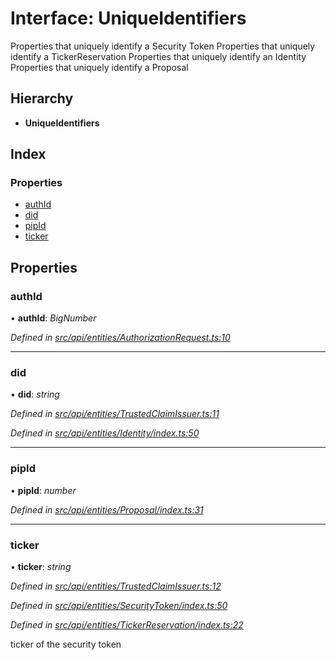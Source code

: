 # Interface: UniqueIdentifiers

Properties that uniquely identify a Security Token
Properties that uniquely identify a TickerReservation
Properties that uniquely identify an Identity
Properties that uniquely identify a Proposal

## Hierarchy

* **UniqueIdentifiers**

## Index

### Properties

* [authId](uniqueidentifiers.md#authid)
* [did](uniqueidentifiers.md#did)
* [pipId](uniqueidentifiers.md#pipid)
* [ticker](uniqueidentifiers.md#ticker)

## Properties

###  authId

• **authId**: *BigNumber*

*Defined in [src/api/entities/AuthorizationRequest.ts:10](https://github.com/PolymathNetwork/polymesh-sdk/blob/5ff5294/src/api/entities/AuthorizationRequest.ts#L10)*

___

###  did

• **did**: *string*

*Defined in [src/api/entities/TrustedClaimIssuer.ts:11](https://github.com/PolymathNetwork/polymesh-sdk/blob/5ff5294/src/api/entities/TrustedClaimIssuer.ts#L11)*

*Defined in [src/api/entities/Identity/index.ts:50](https://github.com/PolymathNetwork/polymesh-sdk/blob/5ff5294/src/api/entities/Identity/index.ts#L50)*

___

###  pipId

• **pipId**: *number*

*Defined in [src/api/entities/Proposal/index.ts:31](https://github.com/PolymathNetwork/polymesh-sdk/blob/5ff5294/src/api/entities/Proposal/index.ts#L31)*

___

###  ticker

• **ticker**: *string*

*Defined in [src/api/entities/TrustedClaimIssuer.ts:12](https://github.com/PolymathNetwork/polymesh-sdk/blob/5ff5294/src/api/entities/TrustedClaimIssuer.ts#L12)*

*Defined in [src/api/entities/SecurityToken/index.ts:50](https://github.com/PolymathNetwork/polymesh-sdk/blob/5ff5294/src/api/entities/SecurityToken/index.ts#L50)*

*Defined in [src/api/entities/TickerReservation/index.ts:22](https://github.com/PolymathNetwork/polymesh-sdk/blob/5ff5294/src/api/entities/TickerReservation/index.ts#L22)*

ticker of the security token

